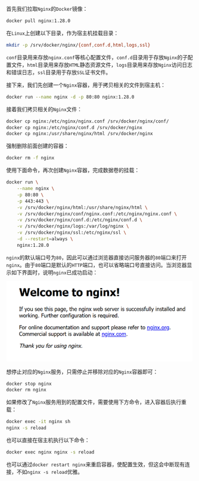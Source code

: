 首先我们拉取`Nginx`的`Docker`镜像：

```sh
docker pull nginx:1.28.0
```

在`Linux`上创建以下目录，作为宿主机挂载目录：

```sh
mkdir -p /srv/docker/nginx/{conf,conf.d,html,logs,ssl}
```

`conf`目录用来存放`nginx.conf`等核心配置文件，`conf.d`目录用于存放`Nginx`的子配置文件，`html`目录用来存放`HTML`静态资源文件，`logs`目录用来存放`Nginx`访问日志和错误日志，`ssl`目录用于存放`SSL`证书文件。

接下来，我们先创建一个`Nginx`容器，用于拷贝相关的文件到宿主机：

```sh
docker run --name nginx -d -p 80:80 nginx:1.28.0
```

接着我们拷贝相关的`Nginx`文件：

```sh
docker cp nginx:/etc/nginx/nginx.conf /srv/docker/nginx/conf/
docker cp nginx:/etc/nginx/conf.d /srv/docker/nginx
docker cp nginx:/usr/share/nginx/html /srv/docker/nginx
```

强制删除前面创建的容器：

```sh
docker rm -f nginx
```

使用下面命令，再次创建`Nginx`容器，完成数据卷的挂载：

```sh
docker run \
    --name nginx \
    -p 80:80 \
    -p 443:443 \
    -v /srv/docker/nginx/html:/usr/share/nginx/html \
    -v /srv/docker/nginx/conf/nginx.conf:/etc/nginx/nginx.conf \
    -v /srv/docker/nginx/conf.d:/etc/nginx/conf.d \
    -v /srv/docker/nginx/logs:/var/log/nginx \
    -v /srv/docker/nginx/ssl:/etc/nginx/ssl \
    -d --restart=always \
    nginx:1.28.0
```

`nginx`的默认端口号为`80`，因此可以通过浏览器直接访问服务器的`80`端口来打开`nginx`。由于`80`端口是默认的`HTTP`端口，也可以省略端口号直接访问。当浏览器显示如下界面时，说明`nginx`已成功启动：

<img src="image/image-20251022143602245.png" alt="image-20251022143602245" style="zoom:60%;" />

想停止对应的`Nginx`服务，只需停止并移除对应的`Nginx`容器即可：

```sh
docker stop nginx
docker rm nginx
```

如果修改了`Nginx`服务用到的配置文件，需要使用下方命令，进入容器后执行重载：

```sh
docker exec -it nginx sh
nginx -s reload
```

也可以直接在宿主机执行以下命令：

```sh
docker exec nginx nginx -s reload
```

也可以通过`docker restart nginx`来重启容器，使配置生效，但这会中断现有连接，不如`nginx -s reload`优雅。
